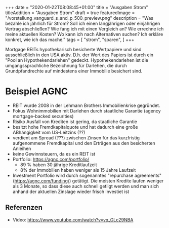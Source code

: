 +++
date = "2020-01-22T08:08:45+01:00"
title = "Ausgaben Strom"
titleAddition = "Ausgaben Strom"
draft = true
featuredImage = "/vorstellung_vanguard_s_and_p_500_preview.png"
description = "Was bezahle ich jährlich für Strom? Soll ich einen langjährigen oder einjährigen Vertrag abschließen? Wie fang ich mit einen Vergleich an? Wie errechne ich meine aktuellen Kosten? Wo kann ich nach Alternativen suchen? Ich erkläre konkret, wie ich das mache."
tags = [
    "strom",
    "sparen",
]
+++


Mortgage REITs hypothekarisch besicherte Wertpapiere und sind ausschließlich in den USA aktiv. D.h. der Wert des Papiers
ist durch ein "Pool an Hypothekendarlehen" gedeckt. Hypothekendarlehen ist die umgangssprachliche Bezeichnung für Darlehen, die durch Grundpfandrechte auf mindestens einer Immobilie besichert sind.



# Beispiel AGNC

- REIT wurde 2008 in der Lehmann Brothers Immobilienkrise gegründet.
- Fokus Wohnimmobilien mit Darlehen durch staatliche Garantie (agency mortgage-backed securities)
- Risiko Ausfall von Krediten ist gering, da staatliche Garantie
- besitzt hohe Fremdkapitalquote und hat dadurch eine große ABhängigkeit vom US-Leitzins (??)
- verdient am Spread (???) zwischen Zinsen für das kurzfristig aufgenommene Fremdkapital und den Erträgen aus den besicherten Anleihen
- keine Gewinnsteuern, da es ein REIT ist
- Portfolio: https://agnc.com/portfolio/
  - 89 % haben 30 jährige Kreditlaufzeit
  - 8% der Immobilien haben weniger als 15 Jahre Laufzeit
- Investment Portfolio wird durch sogenanntes "repurchase agreements" (https://agnc.com/funding/) getätigt. Die meisten Kredite laufen weniger als 3
  Monate, so dass diese auch schnell getilgt werden und man sich anhand der aktuellen Zinslage wieder frisch investiet
  ist




## Referenzen

- Video: https://www.youtube.com/watch?v=vq_GLc29NBA

